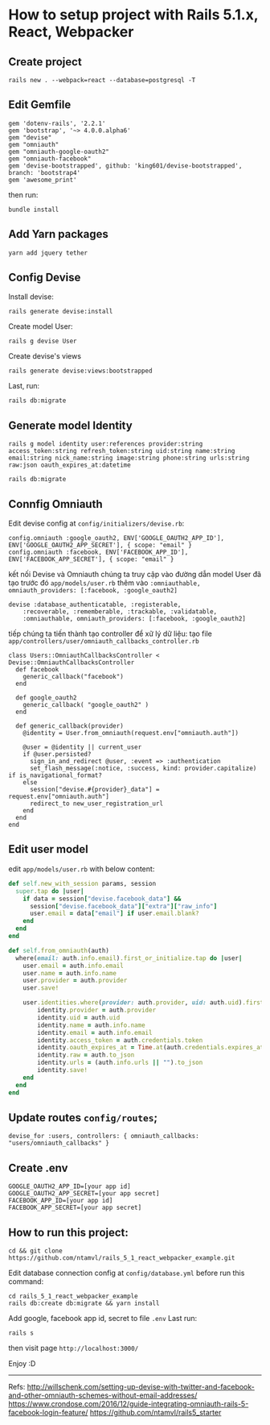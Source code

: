 # How to setup project with Rails 5.1.x, React, Webpacker

## Create project
```
rails new . --webpack=react --database=postgresql -T
```

## Edit Gemfile
```
gem 'dotenv-rails', '2.2.1'
gem 'bootstrap', '~> 4.0.0.alpha6'
gem "devise"
gem "omniauth"
gem "omniauth-google-oauth2"
gem "omniauth-facebook"
gem 'devise-bootstrapped', github: 'king601/devise-bootstrapped', branch: 'bootstrap4'
gem 'awesome_print'
```

then run:
```
bundle install
```

## Add Yarn packages
```
yarn add jquery tether
```

## Config Devise
Install devise:
```
rails generate devise:install
```

Create model User:
```
rails g devise User
```

Create devise's views
```
rails generate devise:views:bootstrapped
```

Last, run:
```
rails db:migrate
```

## Generate model Identity
```
rails g model identity user:references provider:string access_token:string refresh_token:string uid:string name:string email:string nick_name:string image:string phone:string urls:string raw:json oauth_expires_at:datetime

rails db:migrate
```

## Connfig Omniauth
Edit devise config at `config/initializers/devise.rb`:
```
config.omniauth :google_oauth2, ENV['GOOGLE_OAUTH2_APP_ID'], ENV['GOOGLE_OAUTH2_APP_SECRET'], { scope: "email" }
config.omniauth :facebook, ENV['FACEBOOK_APP_ID'], ENV['FACEBOOK_APP_SECRET'], { scope: "email" }
```

kết nối Devise và Omniauth
chúng ta truy cập vào đường dẫn model User đã tạo trước đó `app/models/user.rb` thêm vào `:omniauthable, omniauth_providers: [:facebook, :google_oauth2]`
```
devise :database_authenticatable, :registerable,
    :recoverable, :rememberable, :trackable, :validatable,
    :omniauthable, omniauth_providers: [:facebook, :google_oauth2]
```

tiếp chúng ta tiến thành tạo controller để xữ lý dữ liệu:
tạo file `app/controllers/user/omniauth_callbacks_controller.rb`
```
class Users::OmniauthCallbacksController < Devise::OmniauthCallbacksController
  def facebook
    generic_callback("facebook")
  end

  def google_oauth2
    generic_callback( "google_oauth2" )
  end

  def generic_callback(provider)
    @identity = User.from_omniauth(request.env["omniauth.auth"])

    @user = @identity || current_user
    if @user.persisted?
      sign_in_and_redirect @user, :event => :authentication
      set_flash_message(:notice, :success, kind: provider.capitalize) if is_navigational_format?
    else
      session["devise.#{provider}_data"] = request.env["omniauth.auth"]
      redirect_to new_user_registration_url
    end
  end
end
```

## Edit user model
edit `app/models/user.rb` with below content:
```ruby
def self.new_with_session params, session
  super.tap do |user|
    if data = session["devise.facebook_data"] &&
      session["devise.facebook_data"]["extra"]["raw_info"]
      user.email = data["email"] if user.email.blank?
    end
  end
end

def self.from_omniauth(auth)
  where(email: auth.info.email).first_or_initialize.tap do |user|
    user.email = auth.info.email
    user.name = auth.info.name
    user.provider = auth.provider
    user.save!

    user.identities.where(provider: auth.provider, uid: auth.uid).first_or_initialize.tap do |identity|
        identity.provider = auth.provider
        identity.uid = auth.uid
        identity.name = auth.info.name
        identity.email = auth.info.email
        identity.access_token = auth.credentials.token
        identity.oauth_expires_at = Time.at(auth.credentials.expires_at)
        identity.raw = auth.to_json
        identity.urls = (auth.info.urls || "").to_json
        identity.save!
    end
  end
end
```

## Update routes `config/routes`;
```
devise_for :users, controllers: { omniauth_callbacks: "users/omniauth_callbacks" }
```

## Create .env
```
GOOGLE_OAUTH2_APP_ID=[your app id]
GOOGLE_OAUTH2_APP_SECRET=[your app secret]
FACEBOOK_APP_ID=[your app id]
FACEBOOK_APP_SECRET=[your app secret]
```

## How to run this project:
```
cd && git clone https://github.com/ntamvl/rails_5_1_react_webpacker_example.git
```

Edit database connection config at `config/database.yml` before run this command:

```
cd rails_5_1_react_webpacker_example
rails db:create db:migrate && yarn install
```

Add google, facebook app id, secret to file `.env`
Last run:
```
rails s
```

then visit page `http://localhost:3000/`

Enjoy :D

-------------------------------------------------------
Refs:
http://willschenk.com/setting-up-devise-with-twitter-and-facebook-and-other-omniauth-schemes-without-email-addresses/
https://www.crondose.com/2016/12/guide-integrating-omniauth-rails-5-facebook-login-feature/
https://github.com/ntamvl/rails5_starter

